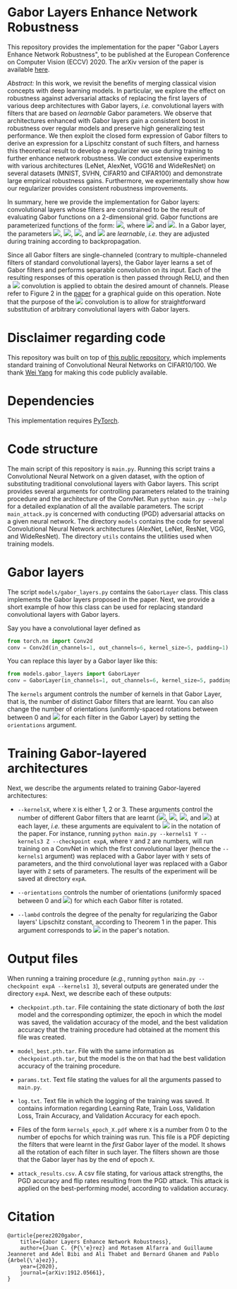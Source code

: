 # Gabor Layers Enhance Network Robustness
This repository provides the implementation for the paper "Gabor Layers Enhance Network Robustness", to be published at the European Conference on Computer Vision (ECCV) 2020. The arXiv version of the paper is available [here](https://arxiv.org/abs/1912.05661).

*Abstract:* In this work, we revisit the benefits of merging classical vision concepts with deep learning models. In particular, we explore the effect on robustness against adversarial attacks of replacing the first layers of various deep architectures with Gabor layers, _i.e._ convolutional layers with filters that are based on *learnable* Gabor parameters. We observe that architectures enhanced with Gabor layers gain a consistent boost in robustness over regular models and preserve high generalizing test performance. We then exploit the closed form expression of Gabor filters to derive an expression for a Lipschitz constant of such filters, and harness this theoretical result to develop a regularizer we use during training to further enhance network robustness. We conduct extensive experiments with various architectures (LeNet, AlexNet, VGG16 and WideResNet) on several datasets (MNIST, SVHN, CIFAR10 and CIFAR100) and demonstrate large empirical robustness gains. Furthermore, we experimentally show how our regularizer provides consistent robustness improvements.

In summary, here we provide the implementation for Gabor layers: convolutional layers whose filters are constrained to be the result of evaluating Gabor functions on a 2-dimensional grid. Gabor functions are parameterized functions of the form: <img src="https://render.githubusercontent.com/render/math?math=G_{\theta}(x',y',\sigma,\gamma,\lambda,\psi)=e^{-\:(x'^2+\gamma^2\:y'^2)/\sigma^2}\:\cos(\lambda\:x'+\psi)">, where <img src="https://render.githubusercontent.com/render/math?math=x'=x\cos\theta-y\sin\theta"> and <img src="https://render.githubusercontent.com/render/math?math=y'=x\sin\theta+y\cos\theta">. In a Gabor layer, the parameters <img src="https://render.githubusercontent.com/render/math?math=\sigma">, <img src="https://render.githubusercontent.com/render/math?math=\gamma">, <img src="https://render.githubusercontent.com/render/math?math=\lambda">, and <img src="https://render.githubusercontent.com/render/math?math=\psi"> are *learnable*, _i.e._ they are adjusted during training according to backpropagation.

Since all Gabor filters are single-channeled (contrary to multiple-channeled filters of standard convolutional layers), the Gabor layer learns a set of Gabor filters and performs separable convolution on its input. Each of the resulting responses of this operation is then passed through ReLU, and then a <img src="https://render.githubusercontent.com/render/math?math=1\times1"> convolution is applied to obtain the desired amount of channels. Please refer to Figure 2 in the [paper](https://arxiv.org/abs/1912.05661) for a graphical guide on this operation. Note that the purpose of the <img src="https://render.githubusercontent.com/render/math?math=1\times1"> convolution is to allow for straightforward substitution of arbitrary convolutional layers with Gabor layers.

# Disclaimer regarding code
This repository was built on top of [this public repository](https://github.com/bearpaw/pytorch-classification), which implements standard training of Convolutional Neural Networks on CIFAR10/100. We thank [Wei Yang](https://github.com/bearpaw) for making this code publicly available.

# Dependencies
This implementation requires [PyTorch](https://pytorch.org/).

# Code structure
The main script of this repository is `main.py`. Running this script trains a Convolutional Neural Network on a given dataset, with the option of substituting traditional convolutional layers with Gabor layers. This script provides several arguments for controlling parameters related to the training procedure and the architecture of the ConvNet. Run `python main.py --help` for a detailed explanation of all the available parameters. The script `main_attack.py` is concerned with conducting (PGD) adversarial attacks on a given neural network. The directory `models` contains the code for several Convolutional Neural Network architectures (AlexNet, LeNet, ResNet, VGG, and WideResNet). The directory `utils` contains the utilities used when training models.

# Gabor layers
The script `models/gabor_layers.py` contains the `GaborLayer` class. This class implements the Gabor layers proposed in the paper. Next, we provide a short example of how this class can be used for replacing standard convolutional layers with Gabor layers.

Say you have a convolutional layer defined as
```python
from torch.nn import Conv2d
conv = Conv2d(in_channels=1, out_channels=6, kernel_size=5, padding=1)
```
You can replace this layer by a Gabor layer like this:
```python
from models.gabor_layers import GaborLayer
conv = GaborLayer(in_channels=1, out_channels=6, kernel_size=5, padding=1, kernels=1)
```
The `kernels` argument controls the number of kernels in that Gabor Layer, that is, the number of distinct Gabor filters that are learnt. You can also change the number of orientations (uniformly-spaced rotations between between 0 and <img src="https://render.githubusercontent.com/render/math?math=2\pi"> for each filter in the Gabor Layer) by setting the `orientations` argument.

# Training Gabor-layered architectures
Next, we describe the arguments related to training Gabor-layered architectures:
* `--kernelsX`, where `X` is either 1, 2 or 3. These arguments control the number of different Gabor filters that are learnt (<img src="https://render.githubusercontent.com/render/math?math=\sigma">, <img src="https://render.githubusercontent.com/render/math?math=\gamma">, <img src="https://render.githubusercontent.com/render/math?math=\lambda">, and <img src="https://render.githubusercontent.com/render/math?math=\psi">) at each layer, _i.e._ these arguments are equivalent to <img src="https://render.githubusercontent.com/render/math?math=p"> in the notation of the paper. For instance, running `python main.py --kernels1 Y --kernels3 Z --checkpoint expA`, where `Y` and `Z` are numbers, will run training on a ConvNet in which the first convolutional layer (hence the `--kernels1` argument) was replaced with a Gabor layer with `Y` sets of parameters, and the third convolutional layer was replaced with a Gabor layer with `Z` sets of parameters. The results of the experiment will be saved at directory `expA`.

* `--orientations` controls the number of orientations (uniformly spaced between 0 and <img src="https://render.githubusercontent.com/render/math?math=2\pi">) for which each Gabor filter is rotated.

* `--lambd` controls the degree of the penalty for regularizing the Gabor layers' Lipschitz constant, according to Theorem 1 in the paper. This argument corresponds to <img src="https://render.githubusercontent.com/render/math?math=\beta"> in the paper's notation.

# Output files
When running a training procedure (_e.g._, running `python main.py --checkpoint expA --kernels1 3`), several outputs are generated under the directory `expA`. Next, we describe each of these outputs:
* `checkpoint.pth.tar`. File containing the state dictionary of both the *last* model and the corresponding optimizer, the epoch in which the model was saved, the validation accuracy of the model, and the best validation accuracy that the training procedure had obtained at the moment this file was created.

* `model_best.pth.tar`. File with the same information as `checkpoint.pth.tar`, but the model is the on that had the best validation accuracy of the training procedure.

* `params.txt`. Text file stating the values for all the arguments passed to `main.py`.

* `log.txt`. Text file in which the logging of the training was saved. It contains information regarding Learning Rate, Train Loss, Validation Loss, Train Accuracy, and Validation Accuracy for each epoch.

* Files of the form `kernels_epoch_X.pdf` where `X` is a number from 0 to the number of epochs for which training was run. This file is a PDF depicting the filters that were learnt in the *first* Gabor layer of the model. It shows all the rotation of each filter in such layer. The filters shown are those that the Gabor layer has by the end of epoch `X`.

* `attack_results.csv`. A csv file stating, for various attack strengths, the PGD accuracy and flip rates resulting from the PGD attack. This attack is applied on the best-performing model, according to validation accuracy.


# Citation
```
@article{perez2020gabor,
    title={Gabor Layers Enhance Network Robustness},
    author={Juan C. {P{\'e}rez} and Motasem Alfarra and Guillaume Jeanneret and Adel Bibi and Ali Thabet and Bernard Ghanem and Pablo {Arbel{\'a}ez}},
    year={2020},
    journal={arXiv:1912.05661},
}
```
